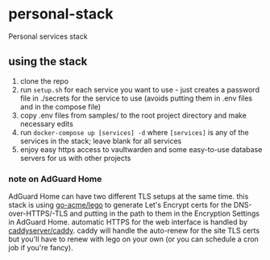 # personal-stack
Personal services stack
## using the stack
1. clone the repo
1. run `setup.sh` for each service you want to use - just creates a password file in ./secrets for the service to use (avoids putting them in .env files and in the compose file)
1. copy .env files from samples/ to the root project directory and make necessary edits
1. run `docker-compose up [services] -d` where `[services]` is any of the services in the stack; leave blank for all services
1. enjoy easy https access to vaultwarden and some easy-to-use database servers for us with other projects

### note on AdGuard Home
AdGuard Home can have two different TLS setups at the same time. this stack is using [go-acme/lego](https://github.com/go-acme/lego) to generate Let's Encrypt certs for the DNS-over-HTTPS/-TLS and putting in the path to them in the Encryption Settings in AdGuard Home. automatic HTTPS for the web interface is handled by [caddyserver/caddy](https://github.com/caddyserver/caddy). caddy will handle the auto-renew for the site TLS certs but you'll have to renew with lego on your own (or you can schedule a cron job if you're fancy).
